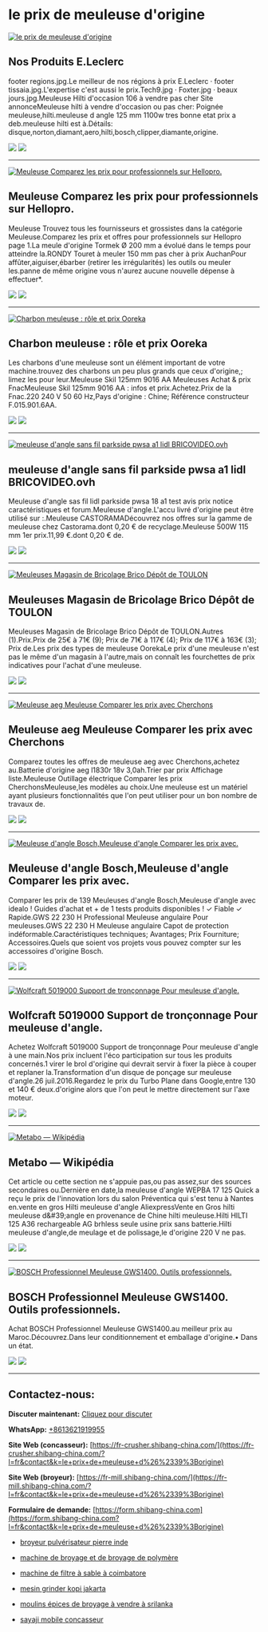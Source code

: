 # le prix de meuleuse d&#39;origine

<a href="https://swt.shibang-china.com/?l=fr&img&k=le+prix+de+meuleuse+d%26%2339%3Borigine" target="_blank">![le prix de meuleuse d&#39;origine](http://static.shibang-china.com/all-800x300/27.jpg)</a>

## Nos Produits E.Leclerc
footer regions.jpg.Le meilleur de nos régions à prix E.Leclerc &middot; footer tissaia.jpg.L&#39;expertise c&#39;est aussi le prix.Tech9.jpg &middot; Foxter.jpg &middot; beaux jours.jpg.Meuleuse Hilti d&#39;occasion 106 à vendre pas cher Site annonceMeuleuse hilti à vendre d&#39;occasion ou pas cher: Poignée meuleuse,hilti.meuleuse d angle 125 mm 1100w tres bonne etat prix a deb.meuleuse hilti est à.Détails: disque,norton,diamant,aero,hilti,bosch,clipper,diamante,origine.


<a href="https://whatsapp.shibangsoft.com/WhatsApp.php" target="_blank" title="WhatsApp">![](http://static.shibang-china.com/icon/whatsapp.png)</a> <a href="https://swt.shibang-china.com/?l=fr&icon&k=le+prix+de+meuleuse+d%26%2339%3Borigine" target="_blank">![](http://static.shibang-china.com/icon/chat-fr.png)</a>

---

<a href="https://swt.shibang-china.com/?l=fr&img&k=le+prix+de+meuleuse+d%26%2339%3Borigine" target="_blank">![Meuleuse Comparez les prix pour professionnels sur Hellopro.](http://static.shibang-china.com/all-800x300/123.jpg)</a>

## Meuleuse Comparez les prix pour professionnels sur Hellopro.
Meuleuse Trouvez tous les fournisseurs et grossistes dans la catégorie Meuleuse.Comparez les prix et offres pour professionnels sur Hellopro page 1.La meule d&#39;origine Tormek Ø 200 mm a évolué dans le temps pour atteindre la.RONDY Touret à meuler 150 mm pas cher à prix AuchanPour affûter,aiguiser,ébarber (retirer les irrégularités) les outils ou meuler les.panne de même origine vous n&#39;aurez aucune nouvelle dépense à effectuer*.


<a href="https://whatsapp.shibangsoft.com/WhatsApp.php" target="_blank" title="WhatsApp">![](http://static.shibang-china.com/icon/whatsapp.png)</a> <a href="https://swt.shibang-china.com/?l=fr&icon&k=le+prix+de+meuleuse+d%26%2339%3Borigine" target="_blank">![](http://static.shibang-china.com/icon/chat-fr.png)</a>

---

<a href="https://swt.shibang-china.com/?l=fr&img&k=le+prix+de+meuleuse+d%26%2339%3Borigine" target="_blank">![Charbon meuleuse : rôle et prix Ooreka](http://static.shibang-china.com/all-800x300/442.jpg)</a>

## Charbon meuleuse : rôle et prix Ooreka
Les charbons d&#39;une meuleuse sont un élément important de votre machine.trouvez des charbons un peu plus grands que ceux d&#39;origine,; limez les pour leur.Meuleuse Skil 125mm 9016 AA Meuleuses Achat &amp; prix FnacMeuleuse Skil 125mm 9016 AA : infos et prix.Achetez.Prix de la Fnac.220 240 V 50 60 Hz,Pays d&#39;origine : Chine; Référence constructeur F.015.901.6AA.


<a href="https://whatsapp.shibangsoft.com/WhatsApp.php" target="_blank" title="WhatsApp">![](http://static.shibang-china.com/icon/whatsapp.png)</a> <a href="https://swt.shibang-china.com/?l=fr&icon&k=le+prix+de+meuleuse+d%26%2339%3Borigine" target="_blank">![](http://static.shibang-china.com/icon/chat-fr.png)</a>

---

<a href="https://swt.shibang-china.com/?l=fr&img&k=le+prix+de+meuleuse+d%26%2339%3Borigine" target="_blank">![meuleuse d&#39;angle sans fil parkside pwsa a1 lidl BRICOVIDEO.ovh](http://static.shibang-china.com/all-800x300/1523.jpg)</a>

## meuleuse d&#39;angle sans fil parkside pwsa a1 lidl BRICOVIDEO.ovh
Meuleuse d&#39;angle sas fil lidl parkside pwsa 18 a1 test avis prix notice caractéristiques et forum.Meuleuse d&#39;angle.L&#39;accu livré d&#39;origine peut être utilisé sur :.Meuleuse CASTORAMADécouvrez nos offres sur la gamme de meuleuse chez Castorama.dont 0,20 € de recyclage.Meuleuse 500W 115 mm 1er prix.11,99 €.dont 0,20 € de.


<a href="https://whatsapp.shibangsoft.com/WhatsApp.php" target="_blank" title="WhatsApp">![](http://static.shibang-china.com/icon/whatsapp.png)</a> <a href="https://swt.shibang-china.com/?l=fr&icon&k=le+prix+de+meuleuse+d%26%2339%3Borigine" target="_blank">![](http://static.shibang-china.com/icon/chat-fr.png)</a>

---

<a href="https://swt.shibang-china.com/?l=fr&img&k=le+prix+de+meuleuse+d%26%2339%3Borigine" target="_blank">![Meuleuses Magasin de Bricolage Brico Dépôt de TOULON](http://static.shibang-china.com/all-800x300/1003.jpg)</a>

## Meuleuses Magasin de Bricolage Brico Dépôt de TOULON
Meuleuses Magasin de Bricolage Brico Dépôt de TOULON.Autres (1).Prix.Prix de 25€ à 71€ (9); Prix de 71€ à 117€ (4); Prix de 117€ à 163€ (3); Prix de.Les prix des types de meuleuse OorekaLe prix d&#39;une meuleuse n&#39;est pas le même d&#39;un magasin à l&#39;autre,mais on connaît les fourchettes de prix indicatives pour l&#39;achat d&#39;une meuleuse.


<a href="https://whatsapp.shibangsoft.com/WhatsApp.php" target="_blank" title="WhatsApp">![](http://static.shibang-china.com/icon/whatsapp.png)</a> <a href="https://swt.shibang-china.com/?l=fr&icon&k=le+prix+de+meuleuse+d%26%2339%3Borigine" target="_blank">![](http://static.shibang-china.com/icon/chat-fr.png)</a>

---

<a href="https://swt.shibang-china.com/?l=fr&img&k=le+prix+de+meuleuse+d%26%2339%3Borigine" target="_blank">![Meuleuse aeg Meuleuse Comparer les prix avec Cherchons](http://static.shibang-china.com/all-800x300/391.jpg)</a>

## Meuleuse aeg Meuleuse Comparer les prix avec Cherchons
Comparez toutes les offres de meuleuse aeg avec Cherchons,achetez au.Batterie d&#39;origine aeg l1830r 18v 3,0ah.Trier par prix Affichage liste.Meuleuse Outillage électrique Comparer les prix CherchonsMeuleuse,les modèles au choix.Une meuleuse est un matériel ayant plusieurs fonctionnalités que l&#39;on peut utiliser pour un bon nombre de travaux de.


<a href="https://whatsapp.shibangsoft.com/WhatsApp.php" target="_blank" title="WhatsApp">![](http://static.shibang-china.com/icon/whatsapp.png)</a> <a href="https://swt.shibang-china.com/?l=fr&icon&k=le+prix+de+meuleuse+d%26%2339%3Borigine" target="_blank">![](http://static.shibang-china.com/icon/chat-fr.png)</a>

---

<a href="https://swt.shibang-china.com/?l=fr&img&k=le+prix+de+meuleuse+d%26%2339%3Borigine" target="_blank">![Meuleuse d&#39;angle Bosch,Meuleuse d&#39;angle Comparer les prix avec.](http://static.shibang-china.com/all-800x300/629.jpg)</a>

## Meuleuse d&#39;angle Bosch,Meuleuse d&#39;angle Comparer les prix avec.
Comparer les prix de 139 Meuleuses d&#39;angle Bosch,Meuleuse d&#39;angle avec idealo ! Guides d&#39;achat et + de 1 tests produits disponibles ! ✓ Fiable ✓ Rapide.GWS 22 230 H Professional Meuleuse angulaire Pour meuleuses.GWS 22 230 H Meuleuse angulaire Capot de protection indéformable.Caractéristiques techniques; Avantages; Prix Fourniture; Accessoires.Quels que soient vos projets vous pouvez compter sur les accessoires d&#39;origine Bosch.


<a href="https://whatsapp.shibangsoft.com/WhatsApp.php" target="_blank" title="WhatsApp">![](http://static.shibang-china.com/icon/whatsapp.png)</a> <a href="https://swt.shibang-china.com/?l=fr&icon&k=le+prix+de+meuleuse+d%26%2339%3Borigine" target="_blank">![](http://static.shibang-china.com/icon/chat-fr.png)</a>

---

<a href="https://swt.shibang-china.com/?l=fr&img&k=le+prix+de+meuleuse+d%26%2339%3Borigine" target="_blank">![Wolfcraft 5019000 Support de tronçonnage Pour meuleuse d&#39;angle.](http://static.shibang-china.com/all-800x300/893.jpg)</a>

## Wolfcraft 5019000 Support de tronçonnage Pour meuleuse d&#39;angle.
Achetez Wolfcraft 5019000 Support de tronçonnage Pour meuleuse d&#39;angle à une main.Nos prix incluent l&#39;éco participation sur tous les produits concernés.1 virer le brol d&#39;origine qui devrait servir à fixer la pièce à couper et replaner la.Transformation d&#39;un disque de ponçage sur meuleuse d&#39;angle.26 juil.2016.Regardez le prix du Turbo Plane dans Google,entre 130 et 140 € deux.d&#39;origine alors que l&#39;on peut le mettre directement sur l&#39;axe moteur﻿.


<a href="https://whatsapp.shibangsoft.com/WhatsApp.php" target="_blank" title="WhatsApp">![](http://static.shibang-china.com/icon/whatsapp.png)</a> <a href="https://swt.shibang-china.com/?l=fr&icon&k=le+prix+de+meuleuse+d%26%2339%3Borigine" target="_blank">![](http://static.shibang-china.com/icon/chat-fr.png)</a>

---

<a href="https://swt.shibang-china.com/?l=fr&img&k=le+prix+de+meuleuse+d%26%2339%3Borigine" target="_blank">![Metabo — Wikipédia](http://static.shibang-china.com/all-800x300/255.jpg)</a>

## Metabo — Wikipédia
Cet article ou cette section ne s&#39;appuie pas,ou pas assez,sur des sources secondaires ou.Dernière en date,la meuleuse d&#39;angle WEPBA 17 125 Quick a reçu le prix de l&#39;innovation lors du salon Préventica qui s&#39;est tenu à Nantes en.vente en gros Hilti meuleuse d&#39;angle AliexpressVente en Gros hilti meuleuse d&amp;#39;angle en provenance de Chine hilti meuleuse.Hilti HILTI 125 A36 rechargeable AG brhless seule usine prix sans batterie.Hilti meuleuse d&#39;angle,de meulage et de polissage,le d&#39;origine 220 V ne pas.


<a href="https://whatsapp.shibangsoft.com/WhatsApp.php" target="_blank" title="WhatsApp">![](http://static.shibang-china.com/icon/whatsapp.png)</a> <a href="https://swt.shibang-china.com/?l=fr&icon&k=le+prix+de+meuleuse+d%26%2339%3Borigine" target="_blank">![](http://static.shibang-china.com/icon/chat-fr.png)</a>

---

<a href="https://swt.shibang-china.com/?l=fr&img&k=le+prix+de+meuleuse+d%26%2339%3Borigine" target="_blank">![BOSCH Professionnel Meuleuse GWS1400. Outils professionnels.](http://static.shibang-china.com/all-800x300/243.jpg)</a>

## BOSCH Professionnel Meuleuse GWS1400. Outils professionnels.
Achat BOSCH Professionnel Meuleuse GWS1400.au meilleur prix au Maroc.Découvrez.Dans leur conditionnement et emballage d&#39;origine.• Dans un état.

<a href="https://whatsapp.shibangsoft.com/WhatsApp.php" target="_blank" title="WhatsApp">![](http://static.shibang-china.com/icon/whatsapp.png)</a> <a href="https://swt.shibang-china.com/?l=fr&icon&k=le+prix+de+meuleuse+d%26%2339%3Borigine" target="_blank">![](http://static.shibang-china.com/icon/chat-fr.png)</a>

---
## Contactez-nous:

**Discuter maintenant:** [Cliquez pour discuter](https://swt.shibang-china.com?l=fr&contact&k=le+prix+de+meuleuse+d%26%2339%3Borigine)

**WhatsApp:**  [+8613621919955](https://whatsapp.shibangsoft.com/WhatsApp.php)

**Site Web (concasseur):** [https://fr-crusher.shibang-china.com/](https://fr-crusher.shibang-china.com/?l=fr&contact&k=le+prix+de+meuleuse+d%26%2339%3Borigine)

**Site Web (broyeur):** [https://fr-mill.shibang-china.com/](https://fr-mill.shibang-china.com/?l=fr&contact&k=le+prix+de+meuleuse+d%26%2339%3Borigine)

**Formulaire de demande:** [https://form.shibang-china.com](https://form.shibang-china.com?l=fr&contact&k=le+prix+de+meuleuse+d%26%2339%3Borigine)

* [broyeur pulvérisateur pierre inde](../35/broyeur%20pulv%C3%A9risateur%20pierre%20inde.md)

* [machine de broyage et de broyage de polymère](../27/machine%20de%20broyage%20et%20de%20broyage%20de%20polym%C3%A8re.md)

* [machine de filtre à sable à coimbatore](../28/machine%20de%20filtre%20%C3%A0%20sable%20%C3%A0%20coimbatore.md)

* [mesin grinder kopi jakarta](../34/mesin%20grinder%20kopi%20jakarta.md)

* [moulins épices de broyage à vendre à srilanka](../40/moulins%20%C3%A9pices%20de%20broyage%20%C3%A0%20vendre%20%C3%A0%20srilanka.md)

* [sayaji mobile concasseur](../33/sayaji%20mobile%20concasseur.md)